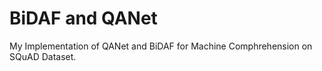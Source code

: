 # BiDAF and QANet
My Implementation of QANet and BiDAF for Machine Comphrehension on SQuAD Dataset.
